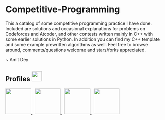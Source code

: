 # Competitive-Programming

This a catalog of some competitive programming practice I have done. Included are solutions and occasional explanations for problems on Codeforces and Atcoder, and other contests written mainly in C++ with some earlier solutions in Python. In addition you can find my C++ template and some example prewritten algorithms as well. Feel free to browse around, comments/questions welcome and stars/forks appreciated.

~ Amit Dey

<h2> Profiles <img src = "https://cdn3.iconfinder.com/data/icons/user-avatars-1/512/users-11-2-256.png" width = 32px> </h2>
<a href= https://codeforces.com/profile/Amitdey > <img width ='82px' src ='https://cdn.codeforces.com/s/25433/images/codeforces-sponsored-by-ton.png'> </a>&nbsp
<a href= https://atcoder.jp/users/Amitdey > <img width ='82px' src ='https://img.atcoder.jp/assets/atcoder.png'> </a>&nbsp
<a href= https://www.codechef.com/users/amit_dey_iiuc > <img width ='82px' src ='https://cdn.codechef.com/sites/all/themes/abessive/cc-logo.svg'> </a>&nbsp
<a href= https://leetcode.com/Amit_Dey/ > <img width ='82px' src ='https://assets.leetcode.com/static_assets/public/webpack_bundles/images/logo-dark.e99485d9b.svg'> </a>
